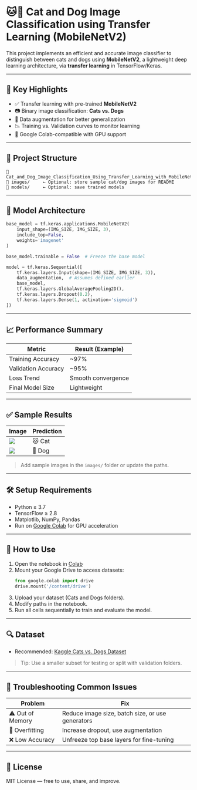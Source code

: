 # 🐱🐶 Cat and Dog Image Classification using Transfer Learning (MobileNetV2)

This project implements an efficient and accurate image classifier to distinguish between cats and dogs using **MobileNetV2**, a lightweight deep learning architecture, via **transfer learning** in TensorFlow/Keras.

---

## 🧠 Key Highlights

- ✅ Transfer learning with pre-trained **MobileNetV2**
- 📷 Binary image classification: **Cats vs. Dogs**
- 🔄 Data augmentation for better generalization
- 📉 Training vs. Validation curves to monitor learning
- 📁 Google Colab-compatible with GPU support

---

## 📁 Project Structure

```plaintext
📄 Cat_and_Dog_Image_Classification_Using_Transfer_Learning_with_MobileNetV2.ipynb
📂 images/     ← Optional: store sample cat/dog images for README
📂 models/     ← Optional: save trained models
```

---

## 🚀 Model Architecture

```python
base_model = tf.keras.applications.MobileNetV2(
    input_shape=(IMG_SIZE, IMG_SIZE, 3),
    include_top=False,
    weights='imagenet'
)

base_model.trainable = False  # Freeze the base model

model = tf.keras.Sequential([
    tf.keras.layers.Input(shape=(IMG_SIZE, IMG_SIZE, 3)),
    data_augmentation,  # Assumes defined earlier
    base_model,
    tf.keras.layers.GlobalAveragePooling2D(),
    tf.keras.layers.Dropout(0.2),
    tf.keras.layers.Dense(1, activation='sigmoid')
])
```

---

## 📈 Performance Summary

| Metric           | Result (Example)     |
|------------------|----------------------|
| Training Accuracy| ~97%                 |
| Validation Accuracy | ~95%              |
| Loss Trend       | Smooth convergence   |
| Final Model Size | Lightweight          |

---

## ✅ Sample Results

| Image | Prediction |
|-------|------------|
| ![](images/sample_cat.jpg) | 🐱 Cat |
| ![](images/sample_dog.jpg) | 🐶 Dog |

> Add sample images in the `images/` folder or update the paths.

---

## 🛠 Setup Requirements

- Python ≥ 3.7  
- TensorFlow ≥ 2.8  
- Matplotlib, NumPy, Pandas  
- Run on [Google Colab](https://colab.research.google.com/) for GPU acceleration

---

## 🧪 How to Use

1. Open the notebook in [Colab](https://colab.research.google.com/)
2. Mount your Google Drive to access datasets:
   ```python
   from google.colab import drive
   drive.mount('/content/drive')
   ```
3. Upload your dataset (Cats and Dogs folders).
4. Modify paths in the notebook.
5. Run all cells sequentially to train and evaluate the model.

---

## 🔍 Dataset

- Recommended: [Kaggle Cats vs. Dogs Dataset](https://www.kaggle.com/datasets/biaiscience/dogs-vs-cats)

> Tip: Use a smaller subset for testing or split with validation folders.

---

## 🧯 Troubleshooting Common Issues

| Problem | Fix |
|--------|-----|
| ⚠️ Out of Memory | Reduce image size, batch size, or use generators |
| 🧠 Overfitting | Increase dropout, use augmentation |
| ❌ Low Accuracy | Unfreeze top base layers for fine-tuning |

---

## 📜 License

MIT License — free to use, share, and improve.